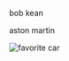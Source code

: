 bob kean

aston martin

![favorite car](https://hips.hearstapps.com/roa.h-cdn.co/assets/16/30/1469467513-01-2016-aston-martin-db9-gt.jpg)